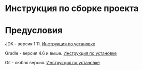 # Инструкция по сборке проекта

# Предусловия

JDK - версия 1.11.
[Инструкция по установке](https://docs.oracle.com/en/java/javase/11/install/)

Gradle - версия 4.6 и выше.
[Инструкция по установке](https://docs.gradle.org/current/userguide/installation.html)

Git - любая версия.
[Инструкция по установке](https://www.atlassian.com/git/tutorials/install-git)
